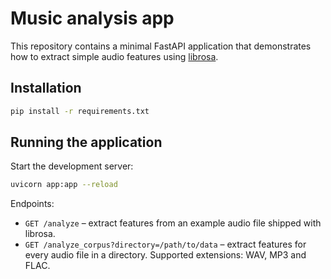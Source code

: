 # Music analysis app

This repository contains a minimal FastAPI application that demonstrates
how to extract simple audio features using [librosa](https://librosa.org/).

## Installation

```bash
pip install -r requirements.txt
```

## Running the application

Start the development server:

```bash
uvicorn app:app --reload
```

Endpoints:

- `GET /analyze` – extract features from an example audio file shipped with
  librosa.
- `GET /analyze_corpus?directory=/path/to/data` – extract features for every
  audio file in a directory. Supported extensions: WAV, MP3 and FLAC.
